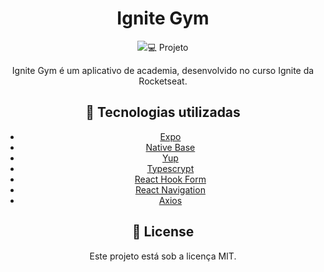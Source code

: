 <h1 align="center">
   Ignite Gym
</h1>

<div align="center">
   <img src="./gif/ignitegym.gif/>
</div>

</br>

## 💻 Projeto

Ignite Gym é um aplicativo de academia, desenvolvido no curso Ignite da Rocketseat.

## 🚀 Tecnologias utilizadas

- [Expo](https://docs.expo.dev)
- [Native Base](https://nativebase.io)
- [Yup](https://github.com/jquense/yup)
- [Typescrypt](https://www.typescriptlang.org)
- [React Hook Form](https://react-hook-form.com)
- [React Navigation](https://reactnavigation.org)
- [Axios](https://axios-http.com/ptbr/docs/intro)

## 📄 License

Este projeto está sob a licença MIT.
